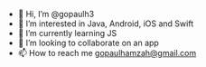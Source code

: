 - 👋 Hi, I’m @gopaulh3
- 👀 I’m interested in Java, Android, iOS and Swift
- 🌱 I’m currently learning JS
- 💞️ I’m looking to collaborate on an app
- 📫 How to reach me gopaulhamzah@gmail.com

<!---
gopaulh3/gopaulh3 is a ✨ special ✨ repository because its `README.md` (this file) appears on your GitHub profile.
You can click the Preview link to take a look at your changes.
--->
